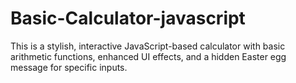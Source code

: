 # Basic-Calculator-javascript
This is a stylish, interactive JavaScript-based calculator with basic arithmetic functions, enhanced UI effects, and a hidden Easter egg message for specific inputs.

